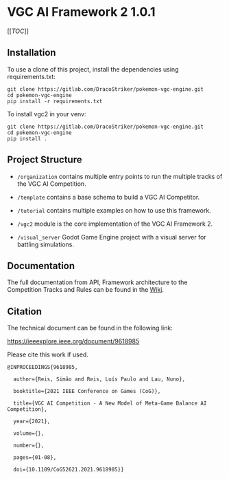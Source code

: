 # VGC AI Framework 2 1.0.1

[[_TOC_]]

## Installation

To use a clone of this project, install the dependencies using requirements.txt:

```
git clone https://gitlab.com/DracoStriker/pokemon-vgc-engine.git
cd pokemon-vgc-engine
pip install -r requirements.txt
```

To install vgc2 in your venv:

```
git clone https://gitlab.com/DracoStriker/pokemon-vgc-engine.git
cd pokemon-vgc-engine
pip install .
```

## Project Structure

* `/organization` contains multiple entry points to run the multiple tracks of the VGC AI Competition.

* `/template` contains a base schema to build a VGC AI Competitor.

* `/tutorial` contains multiple examples on how to use this framework.

* `/vgc2` module is the core implementation of the VGC AI Framework 2.

* `/visual_server` Godot Game Engine project with a visual server for battling simulations.

## Documentation

The full documentation from API, Framework architecture to the Competition Tracks and
Rules can be found in the [Wiki](https://gitlab.com/DracoStriker/pokemon-vgc-engine/-/wikis/home).

## Citation

The technical document can be found in the following link:

https://ieeexplore.ieee.org/document/9618985

Please cite this work if used.

```
@INPROCEEDINGS{9618985,

  author={Reis, Simão and Reis, Luís Paulo and Lau, Nuno},

  booktitle={2021 IEEE Conference on Games (CoG)}, 

  title={VGC AI Competition - A New Model of Meta-Game Balance AI Competition}, 

  year={2021},

  volume={},

  number={},

  pages={01-08},

  doi={10.1109/CoG52621.2021.9618985}}
```